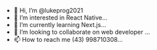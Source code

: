 - 👋 Hi, I’m @lukeprog2021
- 👀 I’m interested in React Native...
- 🌱 I’m currently learning Next.js...
- 💞️ I’m looking to collaborate on web developer ...
- 📫 How to reach me (43) 998710308...

<!---
lukeprog2021/lukeprog2021 is a ✨ special ✨ repository because its `README.md` (this file) appears on your GitHub profile.
You can click the Preview link to take a look at your changes.
--->
